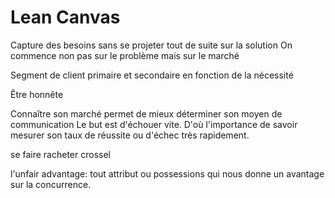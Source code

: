 Lean Canvas
===========

Capture des besoins sans se projeter tout de suite sur la solution
On commence non pas sur le problème mais sur le marché

Segment de client primaire et secondaire en fonction de la nécessité

Être honnête 

Connaître son marché permet de mieux déterminer son moyen de communication
Le but est d'échouer vite. D'où l'importance de savoir mesurer son taux de réussite ou d'échec très rapidement.

se faire racheter
crossel

l'unfair advantage: tout attribut ou possessions qui nous donne un avantage sur la concurrence.



